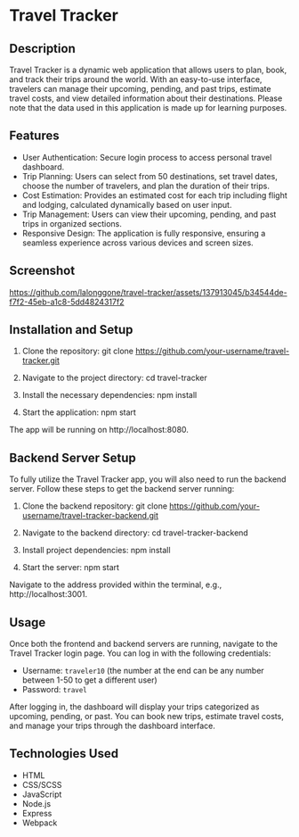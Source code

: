 # Travel Tracker

## Description
Travel Tracker is a dynamic web application that allows users to plan, book, and track their trips around the world. With an easy-to-use interface, travelers can manage their upcoming, pending, and past trips, estimate travel costs, and view detailed information about their destinations. Please note that the data used in this application is made up for learning purposes.

## Features
- User Authentication: Secure login process to access personal travel dashboard.
- Trip Planning: Users can select from 50 destinations, set travel dates, choose the number of travelers, and plan the duration of their trips.
- Cost Estimation: Provides an estimated cost for each trip including flight and lodging, calculated dynamically based on user input.
- Trip Management: Users can view their upcoming, pending, and past trips in organized sections.
- Responsive Design: The application is fully responsive, ensuring a seamless experience across various devices and screen sizes.

## Screenshot

https://github.com/lalonggone/travel-tracker/assets/137913045/b34544de-f7f2-45eb-a1c8-5dd4824317f2

## Installation and Setup
1. Clone the repository:
git clone https://github.com/your-username/travel-tracker.git

2. Navigate to the project directory:
cd travel-tracker

3. Install the necessary dependencies:
npm install

4. Start the application:
npm start

The app will be running on http://localhost:8080.

## Backend Server Setup
To fully utilize the Travel Tracker app, you will also need to run the backend server. Follow these steps to get the backend server running:

1. Clone the backend repository:
git clone https://github.com/your-username/travel-tracker-backend.git

2. Navigate to the backend directory:
cd travel-tracker-backend

3. Install project dependencies:
npm install

4. Start the server:
npm start

Navigate to the address provided within the terminal, e.g., http://localhost:3001.

## Usage
Once both the frontend and backend servers are running, navigate to the Travel Tracker login page. You can log in with the following credentials:
- Username: `traveler10` (the number at the end can be any number between 1-50 to get a different user)
- Password: `travel`

After logging in, the dashboard will display your trips categorized as upcoming, pending, or past. You can book new trips, estimate travel costs, and manage your trips through the dashboard interface.

## Technologies Used
- HTML
- CSS/SCSS
- JavaScript
- Node.js
- Express
- Webpack
